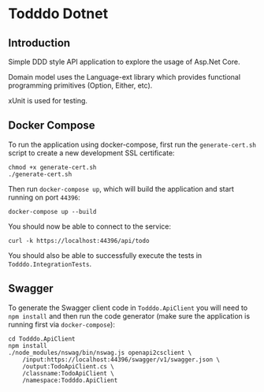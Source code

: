 # Todddo Dotnet

Introduction
---

Simple DDD style API application to explore the usage of Asp.Net Core.

Domain model uses the Language-ext library which provides functional programming 
primitives (Option, Either, etc).

xUnit is used for testing.


Docker Compose
---

To run the application using docker-compose, first run the `generate-cert.sh` script 
to create a new development SSL certificate:

```
chmod +x generate-cert.sh
./generate-cert.sh
```

Then run `docker-compose up`, which will build the application and start running on port `44396`:

```
docker-compose up --build
```

You should now be able to connect to the service:

```
curl -k https://localhost:44396/api/todo
```

You should also be able to successfully execute the tests in `Todddo.IntegrationTests`.


Swagger
---

To generate the Swagger client code in `Todddo.ApiClient` you will need to `npm install`
and then run the code generator (make sure the application is running first via `docker-compose`):

```
cd Todddo.ApiClient
npm install
./node_modules/nswag/bin/nswag.js openapi2csclient \
    /input:https://localhost:44396/swagger/v1/swagger.json \
    /output:TodoApiClient.cs \
    /classname:TodoApiClient \
    /namespace:Todddo.ApiClient
```